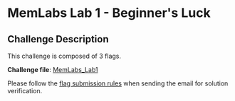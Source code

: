 # **MemLabs Lab 1 - Beginner's Luck**

## **Challenge Description**

This challenge is composed of 3 flags.

**Challenge file**: [MemLabs_Lab1](./MemLabs-Lab1.7z)

Please follow the [flag submission rules]() when sending the email for solution verification.